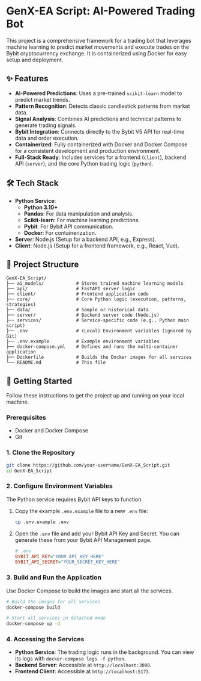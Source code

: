 # GenX-EA Script: AI-Powered Trading Bot

This project is a comprehensive framework for a trading bot that leverages machine learning to predict market movements and execute trades on the Bybit cryptocurrency exchange. It is containerized using Docker for easy setup and deployment.

## ✨ Features

- **AI-Powered Predictions**: Uses a pre-trained `scikit-learn` model to predict market trends.
- **Pattern Recognition**: Detects classic candlestick patterns from market data.
- **Signal Analysis**: Combines AI predictions and technical patterns to generate trading signals.
- **Bybit Integration**: Connects directly to the Bybit V5 API for real-time data and order execution.
- **Containerized**: Fully containerized with Docker and Docker Compose for a consistent development and production environment.
- **Full-Stack Ready**: Includes services for a frontend (`client`), backend API (`server`), and the core Python trading logic (`python`).

## 🛠️ Tech Stack

- **Python Service**:
  - **Python 3.10+**
  - **Pandas**: For data manipulation and analysis.
  - **Scikit-learn**: For machine learning predictions.
  - **Pybit**: For Bybit API communication.
  - **Docker**: For containerization.
- **Server**: Node.js (Setup for a backend API, e.g., Express).
- **Client**: Node.js (Setup for a frontend framework, e.g., React, Vue).

## 📂 Project Structure

```
GenX-EA_Script/
├── ai_models/            # Stores trained machine learning models
├── api/                  # FastAPI server logic
├── client/               # Frontend application code
├── core/                 # Core Python logic (execution, patterns, strategies)
├── data/                 # Sample or historical data
├── server/               # Backend server code (Node.js)
├── services/             # Service-specific code (e.g., Python main script)
├── .env                  # (Local) Environment variables (ignored by Git)
├── .env.example          # Example environment variables
├── docker-compose.yml    # Defines and runs the multi-container application
├── Dockerfile            # Builds the Docker images for all services
└── README.md             # This file
```

## 🚀 Getting Started

Follow these instructions to get the project up and running on your local machine.

### Prerequisites

- Docker and Docker Compose
- Git

### 1. Clone the Repository

```bash
git clone https://github.com/your-username/GenX-EA_Script.git
cd GenX-EA_Script
```

### 2. Configure Environment Variables

The Python service requires Bybit API keys to function.

1.  Copy the example `.env.example` file to a new `.env` file:
    ```bash
    cp .env.example .env
    ```
2.  Open the `.env` file and add your Bybit API Key and Secret. You can generate these from your Bybit API Management page.

    ```ini
    # .env
    BYBIT_API_KEY="YOUR_API_KEY_HERE"
    BYBIT_API_SECRET="YOUR_SECRET_KEY_HERE"
    ```

### 3. Build and Run the Application

Use Docker Compose to build the images and start all the services.

```bash
# Build the images for all services
docker-compose build

# Start all services in detached mode
docker-compose up -d
```

### 4. Accessing the Services

- **Python Service**: The trading logic runs in the background. You can view its logs with `docker-compose logs -f python`.
- **Backend Server**: Accessible at `http://localhost:3000`.
- **Frontend Client**: Accessible at `http://localhost:5173`.
